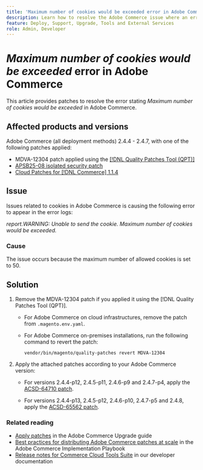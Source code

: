 ```yaml
---
title: 'Maximum number of cookies would be exceeded error in Adobe Commerce'
description: Learn how to resolve the Adobe Commerce issue where an error occurs stating maximum number of cookies would be exceeded.
feature: Deploy, Support, Upgrade, Tools and External Services
role: Admin, Developer
---
```

# *Maximum number of cookies would be exceeded* error in Adobe Commerce

This article provides patches to resolve the error stating *Maximum number of cookies would be exceeded* in Adobe Commerce.

## Affected products and versions

Adobe Commerce (all deployment methods) 2.4.4 - 2.4.7, with one of the following patches applied:

* MDVA-12304 patch applied using the [[!DNL Quality Patches Tool (QPT)]](https://experienceleague.adobe.com/en/docs/commerce-operations/tools/quality-patches-tool/release-notes)
* [APSB25-08 isolated security patch](/help/troubleshooting/known-issues-patches-attached/security-update-available-for-adobe-commerce-apsb25-08.md)
* [Cloud Patches for [!DNL Commerce] 1.1.4](https://experienceleague.adobe.com/en/docs/commerce-on-cloud/user-guide/release-notes/cloud-patches)

## Issue

Issues related to cookies in Adobe Commerce is causing the following error to appear in the error logs:

*report.WARNING: Unable to send the cookie. Maximum number of cookies would be exceeded.*

### Cause

The issue occurs because the maximum number of allowed cookies is set to 50.

## Solution

1. Remove the MDVA-12304 patch if you applied it using the [!DNL Quality Patches Tool (QPT)].

    * For Adobe Commerce on cloud infrastructures, remove the patch from `.magento.env.yaml`.
    * For Adobe Commerce on-premises installations, run the following command to revert the patch:

        `vendor/bin/magento/quality-patches revert MDVA-12304`

1. Apply the attached patches according to your Adobe Commerce version:

    * For versions 2.4.4-p12, 2.4.5-p11, 2.4.6-p9 and 2.4.7-p4, apply the [ACSD-64710 patch](assets/acsd-64710_2.4.5-p11.patch.zip).
    
    * For versions 2.4.4-p13, 2.4.5-p12, 2.4.6-p10, 2.4.7-p5 and 2.4.8, apply the [ACSD-65562 patch](assets/acsd-65562_2.4.5-p12.patch.zip).

### Related reading

* [Apply patches](https://experienceleague.adobe.com/en/docs/commerce-operations/upgrade-guide/patches/apply) in the Adobe Commerce Upgrade guide
* [Best practices for distributing Adobe Commerce patches at scale](https://experienceleague.adobe.com/en/docs/commerce-operations/implementation-playbook/best-practices/maintenance/patching-at-scale) in the Adobe Commerce Implementation Playbook
* [Release notes for Commerce Cloud Tools Suite](https://experienceleague.adobe.com/en/docs/commerce-on-cloud/user-guide/release-notes/cloud-tools-suite) in our developer documentation
